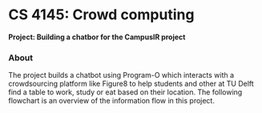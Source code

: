 # CS 4145: Crowd computing

**Project: Building a chatbor for the CampusIR project**

### About
The project builds a chatbot using Program-O which interacts with a crowdsourcing platform like Figure8 to help students and other at TU Delft find a table to work, study or eat based on their location. The following flowchart is an overview of the information flow in this project.

<img src = "">
